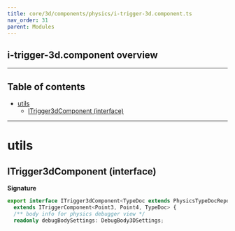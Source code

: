 ```yaml
---
title: core/3d/components/physics/i-trigger-3d.component.ts
nav_order: 31
parent: Modules
---
```


## i-trigger-3d.component overview

---

<h2 class="text-delta">Table of contents</h2>

- [utils](#utils)
  - [ITrigger3dComponent (interface)](#itrigger3dcomponent-interface)

---

# utils

## ITrigger3dComponent (interface)

**Signature**

```ts
export interface ITrigger3dComponent<TypeDoc extends PhysicsTypeDocRepo3D = PhysicsTypeDocRepo3D>
  extends ITriggerComponent<Point3, Point4, TypeDoc> {
  /** body info for physics debugger view */
  readonly debugBodySettings: DebugBody3DSettings;
```
